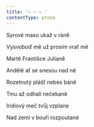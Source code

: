 ```yaml
---
title: '– – – '
contentType: prose
---
```


Syrové maso ukaž v ráně

Vysvoboď mě už prosím vrať mě

Martě Františce Julianě

Andělé ať se snesou nad ně

Rozetnutý plášť nebes báně

Tmu až odhalí nečekaně

Iridiový meč tvůj vzplane

Nad zemí v bouři rozpoutané
